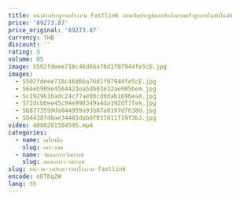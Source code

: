 ```yaml
---
title: หน้าต่างประตูราคาโรงงาน Fastlink บ่อยเปิดประตูชัตเตอร์กลิ้งความเร็วสูงภายในอัตโนมัติ
price: '89273.87'
price_original: '89273.87'
currency: THB
discount: ''
rating: 5
volume: 85
image: S502fdeee718c46d6ba76d1f07944fe5cE.jpg
images:
  - S502fdeee718c46d6ba76d1f07944fe5cE.jpg
  - S64eb989e4564423ea5db03e32ae985bem.jpg
  - Sc1929b16adc24c77ae08cd0dab1696eaX.jpg
  - S72dcb0ee45c94e998349a4da192df7fek.jpg
  - Sb8773599da044959a93b07a8197d7638U.jpg
  - Sb4438fd6ae34483dab8f031611f19f3bJ.jpg
video: 4000261584595.mp4
categories:
  - name: เครื่องมือ
    slug: เคร-องม
  - name: วัดและการวิเคราะห์
    slug: ดและการว-เคราะห
slug: หน-าต-างประต-ราคาโรงงาน-fastlink
encode: oET6q2W
lang: th
---
```

  